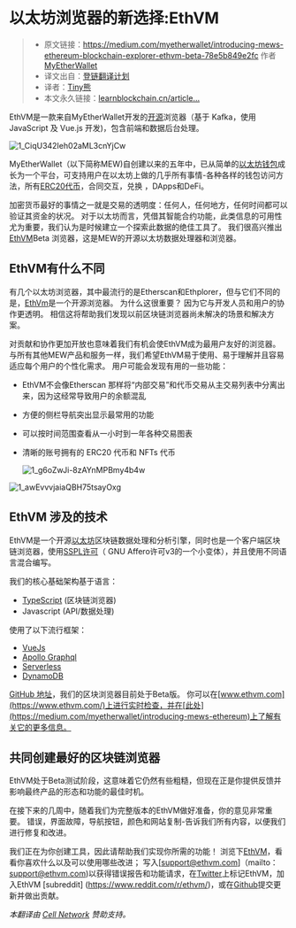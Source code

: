 # 以太坊浏览器的新选择:EthVM

> * 原文链接：https://medium.com/myetherwallet/introducing-mews-ethereum-blockchain-explorer-ethvm-beta-78e5b849e2fc 作者 [MyEtherWallet](https://medium.com/@myetherwallet?source=post_page-----78e5b849e2fc----------------------)
> * 译文出自：[登链翻译计划](https://github.com/lbc-team/Pioneer)
> * 译者：[Tiny熊](https://learnblockchain.cn/people/15)
> * 本文永久链接：[learnblockchain.cn/article…](https://learnblockchain.cn/article/1417)

EthVM是一款来自MyEtherWallet开发的[开源](https://github.com/EthVM/EthVM)浏览器（基于 Kafka，使用 JavaScript 及 Vue.js 开发)，包含前端和数据后台处理。



![1_CiqU342Ieh02aML3cnYjCw](https://img.learnblockchain.cn/pics/20200901213749.png)



MyEtherWallet（以下简称MEW)自创建以来的五年中，已从简单的[以太坊钱包](https://learnblockchain.cn/course/10)成长为一个平台，可支持用户在以太坊上做的几乎所有事情-各种各样的钱包访问方法，所有[ERC20代币](https://learnblockchain.cn/article/977)，合同交互，兑换 ，DApps和DeFi。

加密货币最好的事情之一就是交易的透明度：任何人，任何地方，任何时间都可以验证其资金的状况。 对于以太坊而言，凭借其智能合约功能，此类信息的可用性尤为重要，我们认为是时候建立一个探索此数据的绝佳工具了。 我们很高兴推出[EthVM](https://www.ethvm.com/)Beta 浏览器，这是MEW的开源以太坊数据处理器和浏览器。



## EthVM有什么不同



有几个以太坊浏览器，其中最流行的是Etherscan和Ethplorer，但与它们不同的是，[EthVm](https://www.ethvm.com/)是一个开源浏览器。 为什么这很重要？ 因为它与开发人员和用户的协作更透明。 相信这将帮助我们发现以前区块链浏览器尚未解决的场景和解决方案。



对贡献和协作更加开放也意味着我们有机会使EthVM成为最用户友好的浏览器。 与所有其他MEW产品和服务一样，我们希望EthVM易于使用、易于理解并且容易适应每个用户的个性化需求。 用户可能会发现有用的一些功能：



- EthVM不会像Etherscan 那样将“内部交易”和代币交易从主交易列表中分离出来，因为这经常导致用户的余额混乱

- 方便的侧栏导航突出显示最常用的功能

- 可以按时间范围查看从一小时到一年各种交易图表

- 清晰的账号拥有的 ERC20 代币和 NFTs 代币

  ![1_g6oZwJi-8zAYnMPBmy4b4w](https://img.learnblockchain.cn/pics/20200901213943.png)



![1_awEvvvjaiaQBH75tsayOxg](https://img.learnblockchain.cn/pics/20200901214005.png)



## EthVM 涉及的技术



EthVM是一个开源[以太坊](https://www.ethereum.org/)区块链数据处理和分析引擎，同时也是一个客户端区块链浏览器，使用[SSPL许可](https://www.mongodb.com/licensing/server-side-public-license)（ GNU Affero许可v3的一个小变体），并且使用不同语言混合编写。



我们的核心基础架构基于语言：

- [TypeScript](https://www.typescriptlang.org/) (区块链浏览器)
- Javascript (API/数据处理)



使用了以下流行框架：

- [VueJs](https://vuejs.org/)
- [Apollo Graphql](https://www.apollographql.com/)
- [Serverless](https://www.serverless.com/)
- [DynamoDB](https://aws.amazon.com/dynamodb/)



[GitHub 地址](https://github.com/EthVM/EthVM)，我们的区块浏览器目前处于Beta版。 你可以在[www.ethvm.com](https://www.ethvm.com/)上进行实时检查，并在[此处](https://medium.com/myetherwallet/introducing-mews-ethereum)上了解有关它的更多信息。



## 共同创建最好的区块链浏览器



EthVM处于Beta测试阶段，这意味着它仍然有些粗糙，但现在正是你提供反馈并影响最终产品的形态和功能的最佳时机。



在接下来的几周中，随着我们为完整版本的EthVM做好准备，你的意见非常重要。 错误，界面故障，导航按钮，颜色和网站复制-告诉我们所有内容，以便我们进行修复和改进。



我们正在为你创建工具，因此请帮助我们实现你所需的功能！ 浏览下[EthVM](https://www.ethvm.com/)，看看你喜欢什么以及可以使用哪些改进； 写入[support@ethvm.com]（mailto：support@ethvm.com)以获得错误报告和功能请求，在[Twitter](https://twitter.com/Eth_VM)上标记EthVM，加入EthVM [subreddit] (https://www.reddit.com/r/ethvm/)，或在[Github](https://github.com/EthVM/EthVM)提交更新并做出贡献。

*本翻译由 [Cell Network](https://www.cellnetwork.io/?utm_souce=learnblockchain) 赞助支持。*

